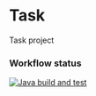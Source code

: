 # Task

Task project

### Workflow status

[![Java build and test](https://github.com/ArturJarosz/Task/actions/workflows/maven.yml/badge.svg?event=push)](https://github.com/ArturJarosz/Task/actions/workflows/maven.yml)
